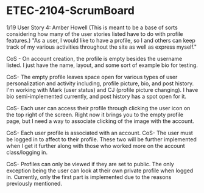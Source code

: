 # ETEC-2104-ScrumBoard
1/19
User Story 4: Amber Howell
(This is meant to be a base of sorts considering how many of the user stories listed have to do with profile features.)
"As a user, I would like to have a profile, so I and others can keep track of my various activities throughout the site as well as express myself."

CoS - On account creation, the profile is empty besides the username listed.
I just have the name, layout, and some sort of example bio for testing.

CoS- The empty profile leaves space open for various types of user personalization and activity including, profile picture, bio, and post history.
I'm working with Mark (user status) and CJ (profile picture changing). I have bio semi-implemented currently, and post history has a spot open for it.

CoS- Each user can access their profile through clicking the user icon on the top right of the screen.
Right now it brings you to the empty profile page, but I need a way to associate clicking of the image with the account.

CoS- Each user profile is associated with an account.
CoS- The user must be logged in to affect to their profile.
These two will be further implemented when I get it further along with those who worked more on the account class/logging in.

CoS- Profiles can only be viewed if they are set to public. The only exception being the user can look at their own private profile when logged in.
Currently, only the first part is implemented due to the reasons previously mentioned.

